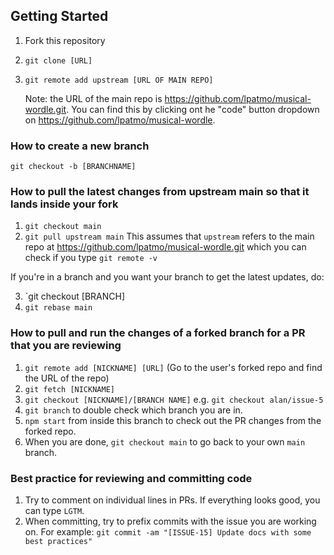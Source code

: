 ## Getting Started

1. Fork this repository
2. `git clone [URL]`
3. `git remote add upstream [URL OF MAIN REPO]`

   Note: the URL of the main repo is https://github.com/lpatmo/musical-wordle.git. You can find this by clicking ont he "code" button dropdown on https://github.com/lpatmo/musical-wordle.

### How to create a new branch

`git checkout -b [BRANCHNAME]`

### How to pull the latest changes from upstream main so that it lands inside your fork

1. `git checkout main`
2. `git pull upstream main`
   This assumes that `upstream` refers to the main repo at https://github.com/lpatmo/musical-wordle.git which you can check if you type `git remote -v`

If you're in a branch and you want your branch to get the latest updates, do:

3. `git checkout [BRANCH]
4. `git rebase main`

### How to pull and run the changes of a forked branch for a PR that you are reviewing

1. `git remote add [NICKNAME] [URL]` (Go to the user's forked repo and find the URL of the repo)
2. `git fetch [NICKNAME]`
3. `git checkout [NICKNAME]/[BRANCH NAME]` e.g. `git checkout alan/issue-5`
4. `git branch` to double check which branch you are in.
5. `npm start` from inside this branch to check out the PR changes from the forked repo.
6. When you are done, `git checkout main` to go back to your own `main` branch.

### Best practice for reviewing and committing code

1. Try to comment on individual lines in PRs. If everything looks good, you can type `LGTM`.
2. When committing, try to prefix commits with the issue you are working on. For example: `git commit -am "[ISSUE-15] Update docs with some best practices"`
